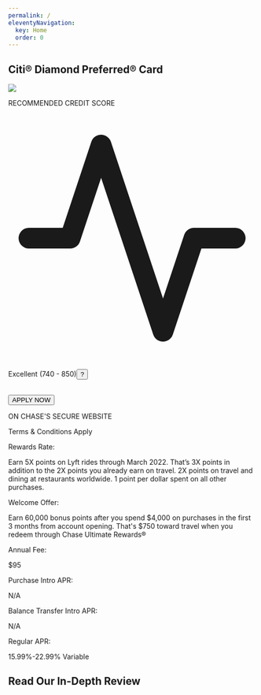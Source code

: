 ```yaml
---
permalink: /
eleventyNavigation:
  key: Home
  order: 0
---
```

<section>
  <div class="container mx-auto mx-8 max-w-screen-xl border-2 border-gray-200 p-2">
    <div class="flex flex-col lg:flex-row">
      <div class="w-full border-0 border-gray-200 border-b-0 border-gray-200 pt-2 pb-10 text-center">
        <h1 class="text-3xl font-bold text-gray-900 w-full">Citi® Diamond Preferred® Card</h1>
      </div>
    </div>
    <div class="flex flex-col lg:flex-row">
      <div class="lg:w-1/3 text-center px-10 py-2">
        <div class="flex flex-col md:flex-row lg:flex-col">
          <div class="w-full md:w-1/2 lg:w-full">
            <img class="mx-auto" src="./static/chase-card.jpg" />
          </div>
          <div class="w-full md:w-1/2 lg:w-full px-0 md:px-6 lg:px-0">
            <p class="text-gray-500 tracking-widest text-sm font-bold pt-4 pb-2">RECOMMENDED CREDIT SCORE</p>
            <div class="inline-flex mt-1 mb-4">
              <svg fill="none" stroke="currentColor" stroke-linecap="round" stroke-linejoin="round" stroke-width="2" class="w-6 h-6" viewBox="0 0 24 24">
              <path d="M22 12h-4l-3 9L9 3l-3 9H2"></path>
              </svg>
              <p class="text-gray-900 font-bold text-lg ml-4">Excellent (740 - 850)<button title="Click to learn more about FICO/credit scores!" class="ml-2 text-sm font-bold bg-gray-200 hover:bg-gray-300 px-2 rounded-full">?</button></p>
            </div>
            <br>
            <button class="bg-blue-600 hover:bg-blue-700 max-w-sm text-white font-bold py-4 px-8 rounded w-full">APPLY NOW</button>
            <p class="text-gray-500 font-bold tracking-wide text-sm pt-2">ON CHASE'S SECURE WEBSITE</p>
            <p class="text-gray-500 text-xs pt-2">Terms & Conditions Apply</p>
          </div>
        </div>
      </div>
      <div class="lg:w-2/3">
        <div class="h-full flex-column items-center text-center lg:text-left p-3">
            <div class="flex flex-col lg:flex-row border-b-2 border-t-2 border-gray-200 pt-2 pb-3">
              <div class="lg:w-1/3">
                <p class="font-bold text-gray-900 py-2 lg:py-0">Rewards Rate:</p>
              </div>
              <div class="lg:w-2/3">
                <p class="text-gray-800">Earn 5X points on Lyft rides through March 2022. That’s 3X points in addition to the 2X points you already earn on travel. 2X points on travel and dining at restaurants worldwide. 1 point per dollar spent on all other purchases.</p>
              </div>
            </div>
            <div class="flex flex-col lg:flex-row border-b-2 border-gray-200 pt-2 pb-3">
              <div class="lg:w-1/3">
                <p class="font-bold text-gray-900 py-2 lg:py-0">Welcome Offer:</p>
              </div>
              <div class="lg:w-2/3">
                <p class="text-gray-800">Earn 60,000 bonus points after you spend $4,000 on purchases in the first 3 months from account opening. That's $750 toward travel when you redeem through Chase Ultimate Rewards®</p>
              </div>
            </div>
            <div class="flex flex-col lg:flex-row border-b-2 border-gray-200 pt-2 pb-3">
              <div class="lg:w-1/3">
                <p class="font-bold text-gray-900 py-2 lg:py-0">Annual Fee:</p>
              </div>
              <div class="lg:w-2/3">
                <p class="text-gray-800">$95</p>
              </div>
            </div>
            <div class="flex flex-col lg:flex-row border-b-2 border-gray-200 pt-2 pb-3">
              <div class="lg:w-1/3">
                <p class="font-bold text-gray-900 py-2 lg:py-0">Purchase Intro APR:</p>
              </div>
              <div class="lg:w-2/3">
                <p class="text-gray-800">N/A</p>
              </div>
            </div>
            <div class="flex flex-col lg:flex-row border-b-2 border-gray-200 pt-2 pb-3">
              <div class="lg:w-1/3">
                <p class="font-bold text-gray-900 py-2 lg:py-0">Balance Transfer Intro APR:</p>
              </div>
              <div class="lg:w-2/3">
                <p class="text-gray-800">N/A</p>
              </div>
            </div>
            <div class="flex flex-col lg:flex-row border-b-2 border-gray-200 pt-2 pb-3">
              <div class="lg:w-1/3">
                <p class="font-bold text-gray-900 py-2 lg:py-0">Regular APR:</p>
              </div>
              <div class="lg:w-2/3">
                <p class="text-gray-800">15.99%-22.99% Variable</p>
              </div>
            </div>
        </div>
      </div>
    </div>
    <div class="flex flex-col lg:flex-row">
        <div class="w-full border-0 border-gray-200 p-2 pt-10 text-center">
          <h1 class="text-base font-bold text-gray-900 text-center text-blue-600 hover:text-blue-700">Read Our In-Depth Review</h1>
        </div>
    </div>
  </div>
</section>
